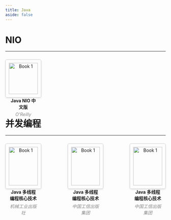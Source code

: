 ```yaml
---
title: Java
aside: false
---
```


<style>
.book-container {
  display: flex;
  flex-wrap: wrap;
  justify-content: space-between;
  margin-top: 25px;
  margin-bottom: 25px;
}

.book-card {
  width: 18%;
  margin-bottom: 20px;
  padding: 10px;
  border: 1px solid #ccc;
  border-radius: 5px;
  box-shadow: 0 2px 5px rgba(0, 0, 0, 0.1);
  text-align: center;
}

.book-image {
  width: 100%;
  height: auto;
  margin-bottom: 10px;
}

.book-title {
  font-weight: bold;
  margin-bottom: 5px;
}

.book-author {
  font-style: italic;
  color: #888;
  margin-bottom: 5px;
}

</style>

# NIO

---

<div class="book-container">
  <div class="book-card">
        <img src="/书籍下载/Java/images/Java NIO.jpg" alt="Book 1" class="book-image" />
        <a href="/书籍下载/Java/pdf/Java NIO 中文版.pdf" download  style="text-decoration: none;color: inherit; ">
            <div class="book-title">Java NIO 中文版</div>
            <div class="book-author">O’Reilly</div>
        </a>
  </div>
</div>

# 并发编程

---

<div class="book-container">
  <div class="book-card">
        <img src="/书籍下载/Java/images/Java多线程编程核心技术.jpg" alt="Book 1" class="book-image">
        <a href="/书籍下载/Java/pdf/Java 多线程编程核心技术.pdf" download style="text-decoration: none;color: inherit; ">
            <div class="book-title">Java 多线程编程核心技术</div>
            <div class="book-author">机械工业出版社</div>
        </a>
  </div>
  <div class="book-card">
        <img src="/书籍下载/Java/images/Java工程师修炼之道.jpg" alt="Book 1" class="book-image">
        <a href="/书籍下载/Java/pdf/Java工程师修炼之道.pdf" download style="text-decoration: none;color: inherit; ">
            <div class="book-title">Java 多线程编程核心技术</div>
            <div class="book-author">中国工信出版集团</div>
        </a>
  </div>
  <div class="book-card">
        <img src="/书籍下载/Java/images/Java性能调优指南.jpg" alt="Book 1" class="book-image">
        <a href="/书籍下载/Java/pdf/Java性能调优指南.pdf" download style="text-decoration: none;color: inherit; ">
            <div class="book-title">Java 多线程编程核心技术</div>
            <div class="book-author">中国工信出版集团</div>
        </a>
  </div>
</div>
